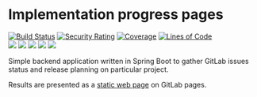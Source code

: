 # Implementation progress pages

[![Build Status](https://github.com/BranislavBeno/Implementation-Progress-Page/actions/workflows/gradle.yml/badge.svg)](https://github.com/BranislavBeno/Implementation-Progress-Page/actions)
[![Security Rating](https://sonarcloud.io/api/project_badges/measure?project=BranislavBeno_ImplementationProgressPage&metric=security_rating)](https://sonarcloud.io/summary/new_code?id=BranislavBeno_ImplementationProgressPage)
[![Coverage](https://sonarcloud.io/api/project_badges/measure?project=BranislavBeno_ImplementationProgressPage&metric=coverage)](https://sonarcloud.io/summary/new_code?id=BranislavBeno_ImplementationProgressPage)
[![Lines of Code](https://sonarcloud.io/api/project_badges/measure?project=BranislavBeno_ImplementationProgressPage&metric=ncloc)](https://sonarcloud.io/summary/new_code?id=BranislavBeno_ImplementationProgressPage)  
[![](https://img.shields.io/badge/Java-17-blue)](/build.gradle)
[![](https://img.shields.io/badge/Spring%20Boot-2.6.5-blue)](/build.gradle)
[![](https://img.shields.io/badge/Testcontainers-1.16.3-blue)](/build.gradle)
[![](https://img.shields.io/badge/Gradle-7.4.1-blue)](/gradle/wrapper/gradle-wrapper.properties)
[![](https://img.shields.io/badge/License-MIT-blue.svg)](https://opensource.org/licenses/MIT)  

Simple backend application written in Spring Boot to gather GitLab issues status and release planning on particular project.

Results are presented as a [static web page](https://dashboard-tools.gitlab.io/Implementation-Progress-Page) on GitLab pages.
